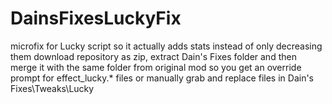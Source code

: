 # DainsFixesLuckyFix
microfix for Lucky script so it actually adds stats instead of only decreasing them
download repository as zip, extract Dain's Fixes folder and then merge it with the same folder from original mod so you get an override prompt for effect_lucky.* files or manually grab and replace files in Dain's Fixes\Tweaks\Lucky
